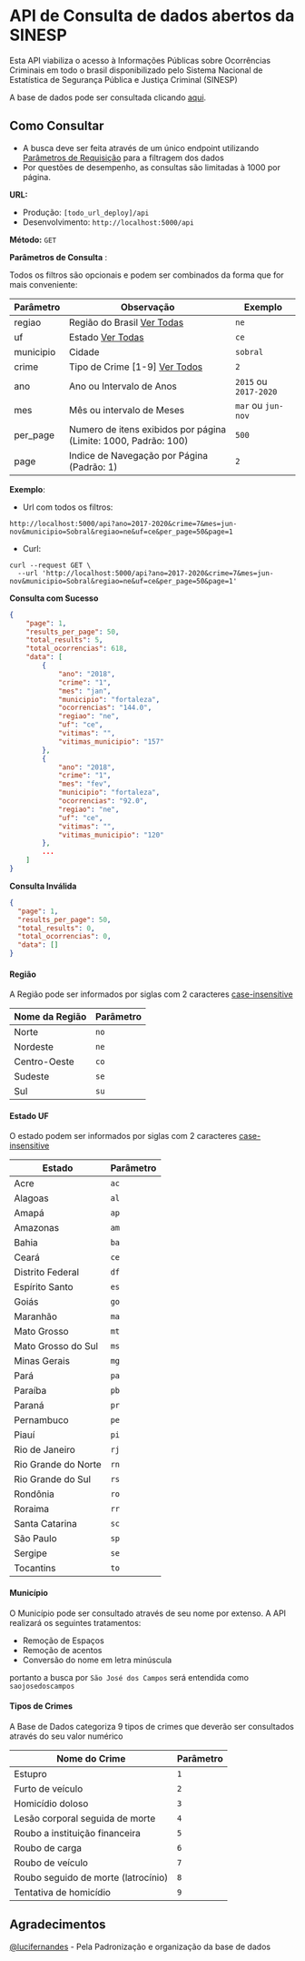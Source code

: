 # API de Consulta de dados abertos da SINESP
Esta API viabiliza o acesso à Informações Públicas sobre Ocorrências Criminais em todo o brasil disponibilizado pelo Sistema Nacional de Estatística de Segurança Pública e Justiça Criminal (SINESP)

A base de dados pode ser consultada clicando [aqui](http://dados.gov.br/dataset/sistema-nacional-de-estatisticas-de-seguranca-publica).

## Como Consultar 

- A busca deve ser feita através de um único endpoint utilizando [Parâmetros de Requisição](https://en.wikipedia.org/wiki/Query_string) para a filtragem dos dados
- Por questões de desempenho, as consultas são limitadas à 1000 por página.

**URL:** 
- Produção: `[todo_url_deploy]/api` 
- Desenvolvimento: `http://localhost:5000/api`

**Método:** `GET`

**Parâmetros de Consulta** :

Todos os filtros são opcionais e podem ser combinados da forma que for mais conveniente:

| Parâmetro        | Observação                                                      |Exemplo                |
| ---------------- | --------------------------------------------------------------- | --------------------- |
| regiao           | Região do Brasil [Ver Todas](#Regiões)                          | `ne`                  |
| uf               | Estado [Ver Todas](#estados-uf)                                 | `ce`                  |
| municipio        | Cidade                                                          | `sobral`              |
| crime            | Tipo de Crime [1-9] [Ver Todos](#tipos-de-crimes)               | `2`                   |
| ano              | Ano ou Intervalo de Anos                                        | `2015` ou `2017-2020` |
| mes              | Mês ou intervalo de Meses                                       | `mar` ou `jun-nov`    |
| per_page         | Numero de itens exibidos por página (Limite: 1000, Padrão: 100) | `500`                 |
| page             | Indice de Navegação por Página (Padrão: 1)                      | `2`                   |

**Exemplo**: 
- Url com todos os filtros: 

`http://localhost:5000/api?ano=2017-2020&crime=7&mes=jun-nov&municipio=Sobral&regiao=ne&uf=ce&per_page=50&page=1`

- Curl: 

```curl
curl --request GET \
  --url 'http://localhost:5000/api?ano=2017-2020&crime=7&mes=jun-nov&municipio=Sobral&regiao=ne&uf=ce&per_page=50&page=1'
```

**Consulta com Sucesso**
```json
{
    "page": 1,
    "results_per_page": 50,
    "total_results": 5,
    "total_ocorrencias": 618,
    "data": [
        {
            "ano": "2018",
            "crime": "1",
            "mes": "jan",
            "municipio": "fortaleza",
            "ocorrencias": "144.0",
            "regiao": "ne",
            "uf": "ce",
            "vitimas": "",
            "vitimas_municipio": "157"
        },
        {
            "ano": "2018",
            "crime": "1",
            "mes": "fev",
            "municipio": "fortaleza",
            "ocorrencias": "92.0",
            "regiao": "ne",
            "uf": "ce",
            "vitimas": "",
            "vitimas_municipio": "120"
        },
        ...
    ]
}
```

**Consulta Inválida**
```json
{
  "page": 1,
  "results_per_page": 50,
  "total_results": 0,
  "total_ocorrencias": 0,
  "data": []
}
```

#### Região
A Região pode ser informados por siglas com 2 caracteres [case-insensitive](https://pt.wiktionary.org/wiki/case_insensitive)

| Nome da Região | Parâmetro |
| -------------- | --------- |
| Norte          | `no`      |
| Nordeste       | `ne`      |
| Centro-Oeste   | `co`      |
| Sudeste        | `se`      |
| Sul            | `su`      |


#### Estado UF
O estado podem ser informados por siglas com 2 caracteres [case-insensitive](https://pt.wiktionary.org/wiki/case_insensitive)

| Estado              | Parâmetro |
| ------------------- | --------- |
| Acre                | `ac`      |
| Alagoas             | `al`      |
| Amapá               | `ap`      |
| Amazonas            | `am`      |
| Bahia               | `ba`      |
| Ceará               | `ce`      |
| Distrito Federal    | `df`      |
| Espírito Santo      | `es`      |
| Goiás               | `go`      |
| Maranhão            | `ma`      |
| Mato Grosso         | `mt`      |
| Mato Grosso do Sul  | `ms`      |
| Minas Gerais        | `mg`      |
| Pará                | `pa`      |
| Paraíba             | `pb`      |
| Paraná              | `pr`      |
| Pernambuco          | `pe`      |
| Piauí               | `pi`      |
| Rio de Janeiro      | `rj`      |
| Rio Grande do Norte | `rn`      |
| Rio Grande do Sul   | `rs`      |
| Rondônia            | `ro`      |
| Roraima             | `rr`      |
| Santa Catarina      | `sc`      |
| São Paulo           | `sp`      |
| Sergipe             | `se`      |
| Tocantins           | `to`      |


#### Município
O Município pode ser consultado através de seu nome por extenso. A API realizará os seguintes tratamentos:
 - Remoção de Espaços
 - Remoção de acentos
 - Conversão do nome em letra minúscula

portanto a busca por `São José dos Campos` será entendida como `saojosedoscampos`

#### Tipos de Crimes 
A Base de Dados categoriza 9 tipos de crimes que deverão ser consultados através do seu valor numérico

| Nome do Crime                       | Parâmetro |
| ----------------------------------- | --------- |
| Estupro                             | `1`       |
| Furto de veículo                    | `2`       |
| Homicídio doloso                    | `3`       |
| Lesão corporal seguida de morte     | `4`       |
| Roubo a instituição financeira      | `5`       |
| Roubo de carga                      | `6`       |
| Roubo de veículo                    | `7`       |
| Roubo seguido de morte (latrocínio) | `8`       |
| Tentativa de homicídio              | `9`       |

## Agradecimentos
[@lucifernandes](https://github.com/lucifernandes) - Pela Padronização e organização da base de dados